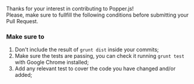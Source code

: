 Thanks for your interest in contributing to Popper.js!  
Please, make sure to fullfill the following conditions before submitting your Pull Request.  

### Make sure to

1. Don't include the result of `grunt dist` inside your commits;
2. Make sure the tests are passing, you can check it running `grunt test` with Google Chrome installed;
3. Add any relevant test to cover the code you have changed and/or added;

